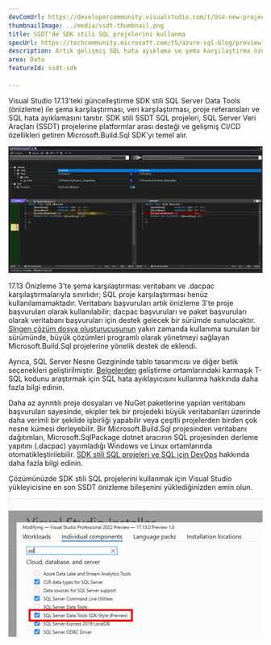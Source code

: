 ```yaml
---
devComUrl: https://developercommunity.visualstudio.com/t/Use-new-project-file-format-for-sqlproj/480461
thumbnailImage: ../media/ssdt-thumbnail.png
title: SSDT'de SDK stili SQL projelerini kullanma
specUrl: https://techcommunity.microsoft.com/t5/azure-sql-blog/preview-release-of-sdk-style-sql-projects-in-visual-studio-2022/ba-p/4240616
description: Artık gelişmiş SQL hata ayıklama ve şema karşılaştırma özellikleriyle SQL Server Veri Araçları projelerinizde SDK stili proje dosyası biçimini kullanabilirsiniz.
area: Data
featureId: ssdt-sdk

---
```



Visual Studio 17.13'teki güncelleştirme SDK stili SQL Server Data Tools (önizleme) ile şema karşılaştırması, veri karşılaştırması, proje referansları ve SQL hata ayıklamasını tanıtır. SDK stili SSDT SQL projeleri, SQL Server Veri Araçları (SSDT) projelerine platformlar arası desteği ve gelişmiş CI/CD özellikleri getiren Microsoft.Build.Sql SDK'yı temel alır.

![SDK stili SQL Server Veri Araçları'nda şema karşılaştırması](../media/ssdt_preview_schemacompare.png)

17.13 Önizleme 3'te şema karşılaştırması veritabanı ve .dacpac karşılaştırmalarıyla sınırlıdır; SQL proje karşılaştırması henüz kullanılamamaktadır. Veritabanı başvuruları artık önizleme 3'te proje başvuruları olarak kullanılabilir; dacpac başvuruları ve paket başvuruları olarak veritabanı başvuruları için destek gelecek bir sürümde sunulacaktır. [Slngen çözüm dosya oluşturucusunun](https://github.com/microsoft/slngen) yakın zamanda kullanıma sunulan bir sürümünde, büyük çözümleri programlı olarak yönetmeyi sağlayan Microsoft.Build.Sql projelerine yönelik destek de eklendi.

Ayrıca, SQL Server Nesne Gezgininde tablo tasarımcısı ve diğer betik seçenekleri geliştirilmiştir. [Belgelerden](https://learn.microsoft.com/sql/ssdt/debugger/transact-sql-debugger) geliştirme ortamlarındaki karmaşık T-SQL kodunu araştırmak için SQL hata ayıklayıcısını kullanma hakkında daha fazla bilgi edinin.

Daha az ayrıntılı proje dosyaları ve NuGet paketlerine yapılan veritabanı başvuruları sayesinde, ekipler tek bir projedeki büyük veritabanları üzerinde daha verimli bir şekilde işbirliği yapabilir veya çeşitli projelerden birden çok nesne kümesi derleyebilir. Bir Microsoft.Build.Sql projesinden veritabanı dağıtımları, Microsoft.SqlPackage dotnet aracının SQL projesinden derleme yapıtını (.dacpac) yayımladığı Windows ve Linux ortamlarında otomatikleştirilebilir. [SDK stili SQL projeleri ve SQL için DevOps](https://aka.ms/sqlprojects) hakkında daha fazla bilgi edinin.

Çözümünüzde SDK stili SQL projelerini kullanmak için Visual Studio yükleyicisine en son SSDT önizleme bileşenini yüklediğinizden emin olun.

![Yükleyici önizleme SSDT özelliğini etkinleştirme](../media/ssdt_preview_installer.png)

